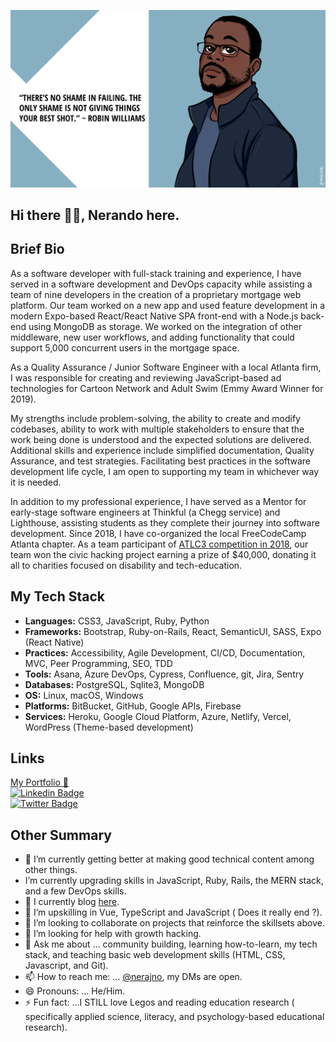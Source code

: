 


![my banner](https://github.com/Nerajno/nerajno/blob/master/banner.png)

## Hi there ✋🏽, Nerando here. 

## Brief Bio 
As a software developer with full-stack training and experience, I have served in a software development and  DevOps capacity while assisting a team of nine developers in the creation of a proprietary mortgage web platform. Our team worked on a new app and  used feature development in a modern Expo-based React/React Native SPA front-end with a Node.js back-end using MongoDB as storage. We worked on the integration of other middleware, new user workflows, and adding functionality that could support 5,000 concurrent users in the mortgage space.

As a Quality Assurance / Junior Software Engineer with a local Atlanta firm, I was responsible for creating and reviewing JavaScript-based ad technologies for Cartoon Network and Adult Swim (Emmy Award Winner for 2019).

My strengths include problem-solving, the ability to create and modify codebases, ability to work with multiple stakeholders to ensure that the work being done is understood and the expected solutions are delivered. Additional skills and experience include simplified documentation, Quality Assurance, and test strategies. Facilitating best practices in the software development life cycle, I am open to supporting my team in whichever way it is needed.

In addition to my professional experience, I have served as a Mentor for early-stage software engineers at Thinkful (a Chegg service) and Lighthouse, assisting students as they complete their journey into software development. Since 2018, I have co-organized the local FreeCodeCamp Atlanta chapter. As a team participant of [ATLC3 competition in 2018](https://medium.com/paratransit-pal/paratransit-pal-won-40-000-at-at-ts-atlanta-civic-coding-challenge-and-gave-it-all-to-charity-30bba157d92d), our team won the civic hacking project earning a prize of $40,000, donating it all to charities focused on disability and tech-education.

## My Tech Stack 
- **Languages:** CSS3, JavaScript, Ruby, Python
- **Frameworks:** Bootstrap, Ruby-on-Rails, React, SemanticUI, SASS, Expo (React Native) 
- **Practices:** Accessibility, Agile Development, CI/CD, Documentation, MVC, Peer Programming, SEO, TDD
- **Tools:** Asana, Azure DevOps, Cypress, Confluence, git, Jira, Sentry 
- **Databases:** PostgreSQL, Sqlite3, MongoDB 
- **OS:** Linux, macOS, Windows 
- **Platforms:** BitBucket, GitHub, Google APIs, Firebase 
- **Services:** Heroku, Google Cloud Platform, Azure, Netlify, Vercel, WordPress (Theme-based development)


## Links ## 
[My Portfolio 💼 ](https://developindvlpr.com/)<br/>
[![Linkedin Badge](https://img.shields.io/badge/-LinkedIn-0e76a8?style=flat-square&logo=Linkedin&logoColor=white)](https://www.linkedin.com/in/nerando-johnson/)<br/>
[![Twitter Badge](https://img.shields.io/badge/-Twitter-00acee?style=flat-square&logo=Twitter&logoColor=white)](https://twitter.com/nerajno)

## Other Summary
- 🔭 I’m currently getting better at making good technical content among other things.
- I’m currently upgrading skills in JavaScript, Ruby, Rails, the MERN stack, and a few DevOps skills.
- 📝 I currently blog [here](https://dev.to/nerajno). 
- 🌱 I’m upskilling in Vue, TypeScript and JavaScript ( Does it really end ?).
- 👯 I’m looking to collaborate on projects that reinforce the skillsets above. 
- 🤔 I’m looking for help with growth hacking.
- 💬 Ask me about ... community building, learning how-to-learn, my tech stack, and teaching basic web development skills (HTML, CSS, Javascript, and Git).
- 📫 How to reach me: ...  [@nerajno](https://twitter.com/nerajno), my DMs are open.
- 😄 Pronouns: ... He/Him.
- ⚡ Fun fact: ...I STILL love Legos and reading education research ( specifically applied science, literacy, and psychology-based educational research). 

